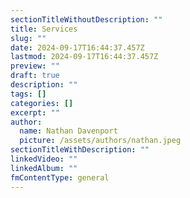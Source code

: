 ```yaml
---
sectionTitleWithoutDescription: ""
title: Services
slug: ""
date: 2024-09-17T16:44:37.457Z
lastmod: 2024-09-17T16:44:37.457Z
preview: ""
draft: true
description: ""
tags: []
categories: []
excerpt: ""
author:
  name: Nathan Davenport
  picture: /assets/authors/nathan.jpeg
sectionTitleWithDescription: ""
linkedVideo: ""
linkedAlbum: ""
fmContentType: general
---
```

